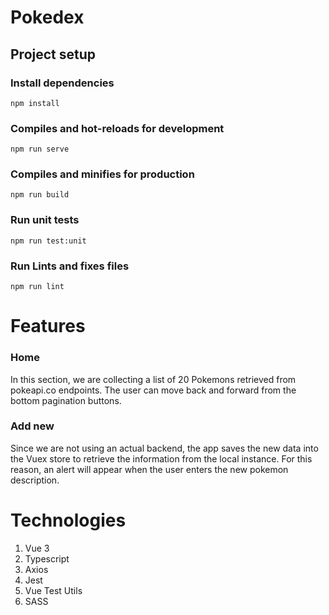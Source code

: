 # Pokedex
## Project setup
### Install dependencies
```
npm install
```

### Compiles and hot-reloads for development
```
npm run serve
```

### Compiles and minifies for production
```
npm run build
```

### Run unit tests
```
npm run test:unit
```

### Run Lints and fixes files
```
npm run lint
```

# Features
### Home
In this section, we are collecting a list of 20 Pokemons retrieved from pokeapi.co endpoints.
The user can move back and forward from the bottom pagination buttons.

### Add new
Since we are not using an actual backend, the app saves the new data into the Vuex store to retrieve
the information from the local instance.
For this reason, an alert will appear when the user enters the new pokemon description.

# Technologies
1. Vue 3
2. Typescript
3. Axios
4. Jest
5. Vue Test Utils
6. SASS
